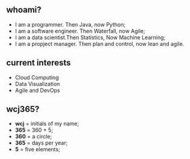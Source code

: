 ## whoami?
- I am a programmer. Then Java, now Python;
- I am a software engineer. Then Waterfall, now Agile;
- I am a data scientist.Then Statistics, Now Machine Learning;
- I am a propject manager. Then plan and control, now lean and agile.
## current interests
- Cloud Computing
- Data Visualization
- Agile and DevOps


## wcj365?
- **wcj** = initials of my name; 
- **365** = 360 + 5; 
- **360** = a circle; 
- **365** = days per year; 
- **5** = five elements; 
